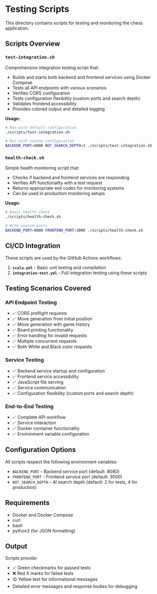 # Testing Scripts

This directory contains scripts for testing and monitoring the chess application.

## Scripts Overview

### `test-integration.sh`
Comprehensive integration testing script that:
- Builds and starts both backend and frontend services using Docker Compose
- Tests all API endpoints with various scenarios
- Verifies CORS configuration
- Tests configuration flexibility (custom ports and search depth)
- Validates frontend accessibility
- Provides colored output and detailed logging

**Usage:**
```bash
# Run with default configuration
./scripts/test-integration.sh

# Run with custom configuration
BACKEND_PORT=9000 BOT_SEARCH_DEPTH=3 ./scripts/test-integration.sh
```

### `health-check.sh`
Simple health monitoring script that:
- Checks if backend and frontend services are responding
- Verifies API functionality with a test request
- Returns appropriate exit codes for monitoring systems
- Can be used in production monitoring setups

**Usage:**
```bash
# Basic health check
./scripts/health-check.sh

# With custom ports
BACKEND_PORT=9000 FRONTEND_PORT=3000 ./scripts/health-check.sh
```

## CI/CD Integration

These scripts are used by the GitHub Actions workflows:

1. **`scala.yml`** - Basic unit testing and compilation
2. **`integration-test.yml`** - Full integration testing using these scripts

## Testing Scenarios Covered

### API Endpoint Testing
- ✅ CORS preflight requests
- ✅ Move generation from initial position
- ✅ Move generation with game history
- ✅ Board printing functionality
- ✅ Error handling for invalid requests
- ✅ Multiple concurrent requests
- ✅ Both White and Black color requests

### Service Testing
- ✅ Backend service startup and configuration
- ✅ Frontend service accessibility
- ✅ JavaScript file serving
- ✅ Service communication
- ✅ Configuration flexibility (custom ports and search depth)

### End-to-End Testing
- ✅ Complete API workflow
- ✅ Service interaction
- ✅ Docker container functionality
- ✅ Environment variable configuration

## Configuration Options

All scripts respect the following environment variables:

- `BACKEND_PORT` - Backend service port (default: 8080)
- `FRONTEND_PORT` - Frontend service port (default: 3000)
- `BOT_SEARCH_DEPTH` - AI search depth (default: 2 for tests, 4 for production)

## Requirements

- Docker and Docker Compose
- curl
- bash
- python3 (for JSON formatting)

## Output

Scripts provide:
- ✅ Green checkmarks for passed tests
- ❌ Red X marks for failed tests
- 🟡 Yellow text for informational messages
- Detailed error messages and response bodies for debugging